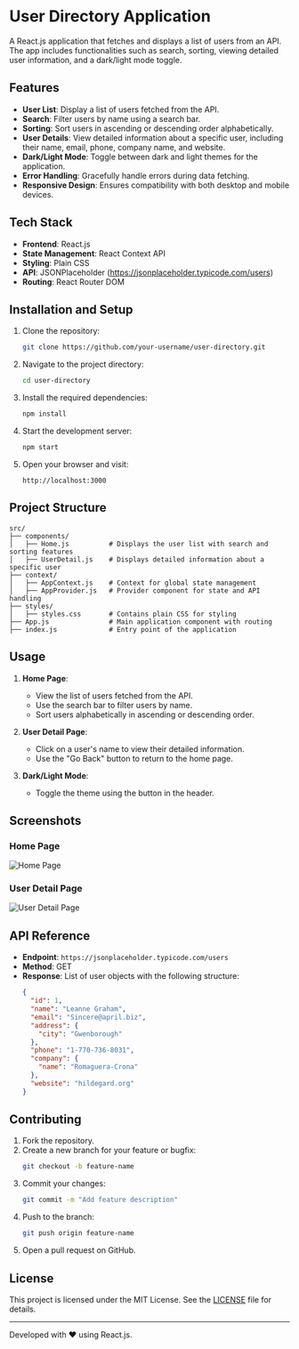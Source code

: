 # User Directory Application

A React.js application that fetches and displays a list of users from an API. The app includes functionalities such as search, sorting, viewing detailed user information, and a dark/light mode toggle.

## Features

- **User List**: Display a list of users fetched from the API.
- **Search**: Filter users by name using a search bar.
- **Sorting**: Sort users in ascending or descending order alphabetically.
- **User Details**: View detailed information about a specific user, including their name, email, phone, company name, and website.
- **Dark/Light Mode**: Toggle between dark and light themes for the application.
- **Error Handling**: Gracefully handle errors during data fetching.
- **Responsive Design**: Ensures compatibility with both desktop and mobile devices.

## Tech Stack

- **Frontend**: React.js
- **State Management**: React Context API
- **Styling**: Plain CSS
- **API**: JSONPlaceholder (https://jsonplaceholder.typicode.com/users)
- **Routing**: React Router DOM

## Installation and Setup

1. Clone the repository:
   ```bash
   git clone https://github.com/your-username/user-directory.git
   ```

2. Navigate to the project directory:
   ```bash
   cd user-directory
   ```

3. Install the required dependencies:
   ```bash
   npm install
   ```

4. Start the development server:
   ```bash
   npm start
   ```

5. Open your browser and visit:
   ```
   http://localhost:3000
   ```

## Project Structure

```
src/
├── components/
│   ├── Home.js          # Displays the user list with search and sorting features
│   ├── UserDetail.js    # Displays detailed information about a specific user
├── context/
│   ├── AppContext.js    # Context for global state management
│   ├── AppProvider.js   # Provider component for state and API handling
├── styles/
│   ├── styles.css       # Contains plain CSS for styling
├── App.js               # Main application component with routing
├── index.js             # Entry point of the application
```

## Usage

1. **Home Page**:
   - View the list of users fetched from the API.
   - Use the search bar to filter users by name.
   - Sort users alphabetically in ascending or descending order.

2. **User Detail Page**:
   - Click on a user's name to view their detailed information.
   - Use the "Go Back" button to return to the home page.

3. **Dark/Light Mode**:
   - Toggle the theme using the button in the header.

## Screenshots

### Home Page
![Home Page](screenshot-home.png)

### User Detail Page
![User Detail Page](screenshot-user-detail.png)

## API Reference

- **Endpoint**: `https://jsonplaceholder.typicode.com/users`
- **Method**: GET
- **Response**: List of user objects with the following structure:
  ```json
  {
    "id": 1,
    "name": "Leanne Graham",
    "email": "Sincere@april.biz",
    "address": {
      "city": "Gwenborough"
    },
    "phone": "1-770-736-8031",
    "company": {
      "name": "Romaguera-Crona"
    },
    "website": "hildegard.org"
  }
  ```

## Contributing

1. Fork the repository.
2. Create a new branch for your feature or bugfix:
   ```bash
   git checkout -b feature-name
   ```
3. Commit your changes:
   ```bash
   git commit -m "Add feature description"
   ```
4. Push to the branch:
   ```bash
   git push origin feature-name
   ```
5. Open a pull request on GitHub.

## License

This project is licensed under the MIT License. See the [LICENSE](LICENSE) file for details.

---

Developed with ❤️ using React.js.

